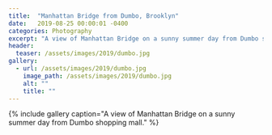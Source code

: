 ```yaml
---
title:  "Manhattan Bridge from Dumbo, Brooklyn"
date:   2019-08-25 00:00:01 -0400
categories: Photography
excerpt: "A view of Manhattan Bridge on a sunny summer day from Dumbo shopping mall."
header:
  teaser: /assets/images/2019/dumbo.jpg
gallery:
  - url: /assets/images/2019/dumbo.jpg
    image_path: /assets/images/2019/dumbo.jpg
    alt: ""
    title: ""
---
```


{% include gallery caption="A view of Manhattan Bridge on a sunny summer day from Dumbo shopping mall." %}

